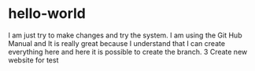 # hello-world
I am just try to make changes and try the system. I am using the Git Hub Manual and It is really great because I understand that I can create everything here and here it is possible to create the branch.
3 Create new website for test
